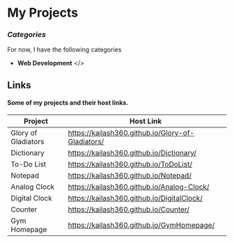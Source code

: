# My Projects
### _Categories_

For now, I have the following categories

- **Web Development** </>
## Links

#### Some of my projects and their host links.
| Project | Host Link |
| ------ | ------ |
| Glory of Gladiators | https://kailash360.github.io/Glory-of-Gladiators/ |
|Dictionary| https://kailash360.github.io/Dictionary/ |
|To-Do List    | https://kailash360.github.io/ToDoList/     |
| Notepad      | https://kailash360.github.io/Notepad/      |
| Analog Clock | https://kailash360.github.io/Analog-Clock/ |
|Digital Clock | https://kailash360.github.io/DigitalClock/ |
|Counter       | https://kailash360.github.io/Counter/ |
| Gym Homepage | https://kailash360.github.io/GymHomepage/  |
